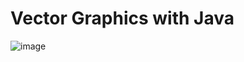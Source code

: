 # Vector Graphics with Java

![image](https://github.com/NowakBartlomiej/vector-graphics/assets/108576928/4dcd549f-5276-4da9-9c2d-755598410aa3)
